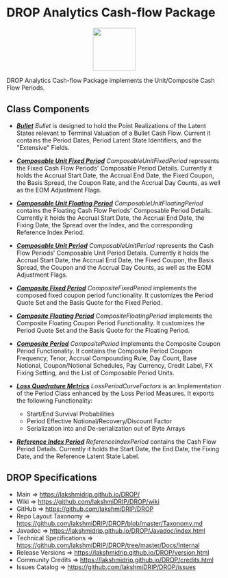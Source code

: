 # DROP Analytics Cash-flow Package

<p align="center"><img src="https://github.com/lakshmiDRIP/DROP/blob/master/DRIP_Logo.gif?raw=true" width="100"></p>

DROP Analytics Cash-flow Package implements the Unit/Composite Cash Flow Periods.


## Class Components

 * [***Bullet***](https://github.com/lakshmiDRIP/DROP/tree/master/src/main/java/org/drip/analytics/cashflow/Bullet.java)
 <i>Bullet</i> is designed to hold the Point Realizations of the Latent States relevant to Terminal Valuation
 of a Bullet Cash Flow. Current it contains the Period Dates, Period Latent State Identifiers, and the
 "Extensive" Fields.

 * [***Composable Unit Fixed Period***](https://github.com/lakshmiDRIP/DROP/tree/master/src/main/java/org/drip/analytics/cashflow/ComposableUnitFixedPeriod.java)
 <i>ComposableUnitFixedPeriod</i> represents the Fixed Cash Flow Periods' Composable Period Details.
 Currently it holds the Accrual Start Date, the Accrual End Date, the Fixed Coupon, the Basis Spread, the 
 Coupon Rate, and the Accrual Day Counts, as well as the EOM Adjustment Flags.

 * [***Composable Unit Floating Period***](https://github.com/lakshmiDRIP/DROP/tree/master/src/main/java/org/drip/analytics/cashflow/ComposableUnitFloatingPeriod.java)
 <i>ComposableUnitFloatingPeriod</i> contains the Floating Cash Flow Periods' Composable Period Details.
 Currently it holds the Accrual Start Date, the Accrual End Date, the Fixing Date, the Spread over the
 Index, and the corresponding Reference Index Period.

 * [***Composable Unit Period***](https://github.com/lakshmiDRIP/DROP/tree/master/src/main/java/org/drip/analytics/cashflow/ComposableUnitPeriod.java)
 <i>ComposableUnitPeriod</i> represents the Cash Flow Periods' Composable Unit Period Details. Currently it
 holds the Accrual Start Date, the Accrual End Date, the Fixed Coupon, the Basis Spread, the Coupon and the
 Accrual Day Counts, as well as the EOM Adjustment Flags.

 * [***Composite Fixed Period***](https://github.com/lakshmiDRIP/DROP/tree/master/src/main/java/org/drip/analytics/cashflow/CompositeFixedPeriod.java)
 <i>CompositeFixedPeriod</i> implements the composed fixed coupon period functionality. It customizes the
 Period Quote Set and the Basis Quote for the Fixed Period.

 * [***Composite Floating Period***](https://github.com/lakshmiDRIP/DROP/tree/master/src/main/java/org/drip/analytics/cashflow/CompositeFloatingPeriod.java)
 <i>CompositeFloatingPeriod</i> implements the Composite Floating Coupon Period Functionality. It customizes
 the Period Quote Set and the Basis Quote for the Floating Period.

 * [***Composite Period***](https://github.com/lakshmiDRIP/DROP/tree/master/src/main/java/org/drip/analytics/cashflow/CompositePeriod.java)
 <i>CompositePeriod</i> implements the Composite Coupon Period Functionality. It contains the Composite
 Period Coupon Frequency, Tenor, Accrual Compounding Rule, Day Count, Base Notional, Coupon/Notional
 Schedules, Pay Currency, Credit Label, FX Fixing Setting, and the List of Composable Period Units.

 * [***Loss Quadrature Metrics***](https://github.com/lakshmiDRIP/DROP/tree/master/src/main/java/org/drip/analytics/cashflow/LossQuadratureMetrics.java)
 <i>LossPeriodCurveFactors</i> is an Implementation of the Period Class enhanced by the Loss Period Measures.
 It exports the following Functionality:
 	* Start/End Survival Probabilities
 	* Period Effective Notional/Recovery/Discount Factor
 	* Serialization into and De-serialization out of Byte Arrays

 * [***Reference Index Period***](https://github.com/lakshmiDRIP/DROP/tree/master/src/main/java/org/drip/analytics/cashflow/ReferenceIndexPeriod.java)
 <i>ReferenceIndexPeriod</i> contains the Cash Flow Period Details. Currently it holds the Start Date, the
 End Date, the Fixing Date, and the Reference Latent State Label.


## DROP Specifications

 * Main                     => https://lakshmidrip.github.io/DROP/
 * Wiki                     => https://github.com/lakshmiDRIP/DROP/wiki
 * GitHub                   => https://github.com/lakshmiDRIP/DROP
 * Repo Layout Taxonomy     => https://github.com/lakshmiDRIP/DROP/blob/master/Taxonomy.md
 * Javadoc                  => https://lakshmidrip.github.io/DROP/Javadoc/index.html
 * Technical Specifications => https://github.com/lakshmiDRIP/DROP/tree/master/Docs/Internal
 * Release Versions         => https://lakshmidrip.github.io/DROP/version.html
 * Community Credits        => https://lakshmidrip.github.io/DROP/credits.html
 * Issues Catalog           => https://github.com/lakshmiDRIP/DROP/issues
